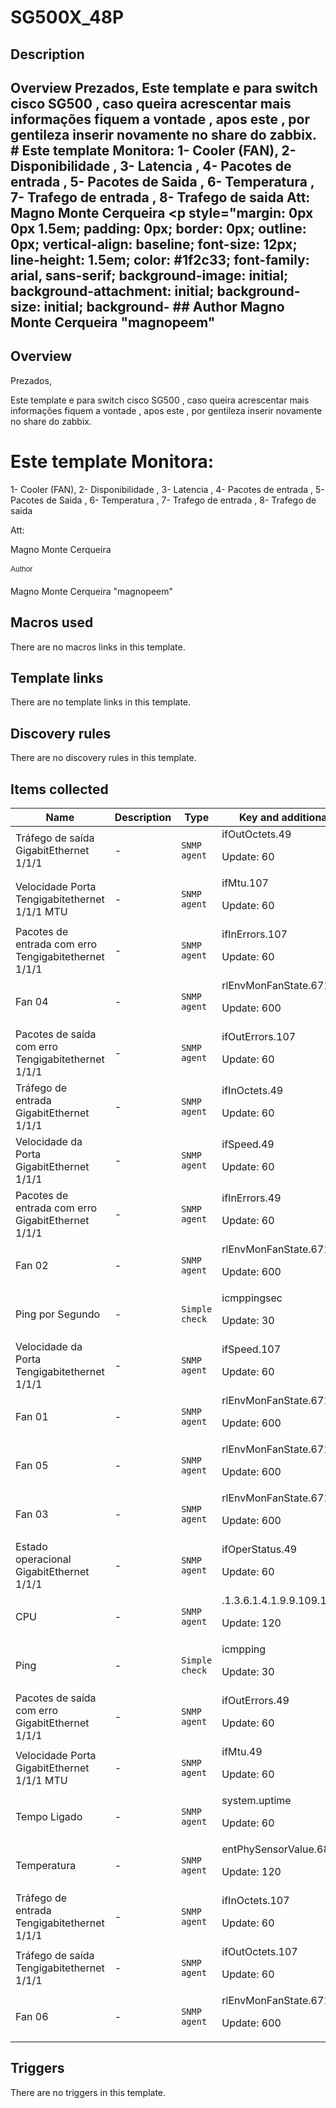 # SG500X_48P

## Description

## Overview Prezados, Este template e para switch cisco SG500 , caso queira acrescentar mais informações fiquem a vontade , apos este , por gentileza inserir novamente no share do zabbix. # Este template Monitora: 1- Cooler (FAN), 2- Disponibilidade , 3- Latencia , 4- Pacotes de entrada , 5- Pacotes de Saida , 6- Temperatura , 7- Trafego de entrada , 8- Trafego de saida Att: Magno Monte Cerqueira <p style="margin: 0px 0px 1.5em; padding: 0px; border: 0px; outline: 0px; vertical-align: baseline; font-size: 12px; line-height: 1.5em; color: #1f2c33; font-family: arial, sans-serif; background-image: initial; background-attachment: initial; background-size: initial; background- ## Author Magno Monte Cerqueira "magnopeem" 

## Overview

Prezados,


 Este template e para switch cisco SG500 , caso queira acrescentar mais informações fiquem a vontade , apos este , por gentileza inserir novamente no share do zabbix.


# Este template Monitora:


1- Cooler (FAN), 2- Disponibilidade , 3- Latencia , 4- Pacotes de entrada , 5- Pacotes de Saida , 6- Temperatura , 7- Trafego de entrada , 8- Trafego de saida


 Att:


 Magno Monte Cerqueira


<p style="margin: 0px 0px 1.5em; padding: 0px; border: 0px; outline: 0px; vertical-align: baseline; font-size: 12px; line-height: 1.5em; color: #1f2c33; font-family: arial, sans-serif; background-image: initial; background-attachment: initial; background-size: initial; background-

## Author

Magno Monte Cerqueira "magnopeem"

## Macros used

There are no macros links in this template.

## Template links

There are no template links in this template.

## Discovery rules

There are no discovery rules in this template.

## Items collected

|Name|Description|Type|Key and additional info|
|----|-----------|----|----|
|Tráfego de saída GigabitEthernet 1/1/1|<p>-</p>|`SNMP agent`|ifOutOctets.49<p>Update: 60</p>|
|Velocidade Porta Tengigabitethernet 1/1/1 MTU|<p>-</p>|`SNMP agent`|ifMtu.107<p>Update: 60</p>|
|Pacotes de entrada com erro Tengigabitethernet 1/1/1|<p>-</p>|`SNMP agent`|ifInErrors.107<p>Update: 60</p>|
|Fan 04|<p>-</p>|`SNMP agent`|rlEnvMonFanState.67109253<p>Update: 600</p>|
|Pacotes de saída com erro Tengigabitethernet 1/1/1|<p>-</p>|`SNMP agent`|ifOutErrors.107<p>Update: 60</p>|
|Tráfego de entrada GigabitEthernet 1/1/1|<p>-</p>|`SNMP agent`|ifInOctets.49<p>Update: 60</p>|
|Velocidade da Porta  GigabitEthernet 1/1/1|<p>-</p>|`SNMP agent`|ifSpeed.49<p>Update: 60</p>|
|Pacotes de entrada com erro GigabitEthernet 1/1/1|<p>-</p>|`SNMP agent`|ifInErrors.49<p>Update: 60</p>|
|Fan 02|<p>-</p>|`SNMP agent`|rlEnvMonFanState.67109251<p>Update: 600</p>|
|Ping por Segundo|<p>-</p>|`Simple check`|icmppingsec<p>Update: 30</p>|
|Velocidade da Porta Tengigabitethernet 1/1/1|<p>-</p>|`SNMP agent`|ifSpeed.107<p>Update: 60</p>|
|Fan 01|<p>-</p>|`SNMP agent`|rlEnvMonFanState.67109250<p>Update: 600</p>|
|Fan 05|<p>-</p>|`SNMP agent`|rlEnvMonFanState.67109254<p>Update: 600</p>|
|Fan 03|<p>-</p>|`SNMP agent`|rlEnvMonFanState.67109252<p>Update: 600</p>|
|Estado operacional GigabitEthernet 1/1/1|<p>-</p>|`SNMP agent`|ifOperStatus.49<p>Update: 60</p>|
|CPU|<p>-</p>|`SNMP agent`|.1.3.6.1.4.1.9.9.109.1.1.1.1.5<p>Update: 120</p>|
|Ping|<p>-</p>|`Simple check`|icmpping<p>Update: 30</p>|
|Pacotes de saída com erro GigabitEthernet 1/1/1|<p>-</p>|`SNMP agent`|ifOutErrors.49<p>Update: 60</p>|
|Velocidade Porta GigabitEthernet 1/1/1 MTU|<p>-</p>|`SNMP agent`|ifMtu.49<p>Update: 60</p>|
|Tempo Ligado|<p>-</p>|`SNMP agent`|system.uptime<p>Update: 60</p>|
|Temperatura|<p>-</p>|`SNMP agent`|entPhySensorValue.68420481<p>Update: 120</p>|
|Tráfego de entrada Tengigabitethernet 1/1/1|<p>-</p>|`SNMP agent`|ifInOctets.107<p>Update: 60</p>|
|Tráfego de saída Tengigabitethernet 1/1/1|<p>-</p>|`SNMP agent`|ifOutOctets.107<p>Update: 60</p>|
|Fan 06|<p>-</p>|`SNMP agent`|rlEnvMonFanState.67109255<p>Update: 600</p>|
## Triggers

There are no triggers in this template.


